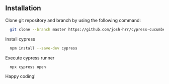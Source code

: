 
## Installation

Clone git repository and branch by using the following command:

```bash
  git clone --branch master https://github.com/josh-hrr/cypress-cucumber-playground.git 
```
Install cypress

```bash
  npm install --save-dev cypress
```
Execute cypress runner

```bash
  npx cypress open
```

Happy coding!
